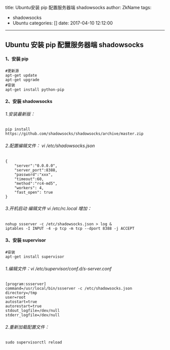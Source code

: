 title: Ubuntu安装 pip 配置服务器端 shadowsocks
author: ZkName
tags:
  - shadowsocks
  - Ubuntu
categories: []
date: 2017-04-10 12:12:00
---
## Ubuntu 安装 pip 配置服务器端 shadowsocks

#### 1、安装 pip
```shell
#更新源
apt-get update
apt-get upgrade
#安装
apt-get install python-pip
```
#### 2、安装 shadowsocks

###### 1.安装最新版：
```shell
pip install https://github.com/shadowsocks/shadowsocks/archive/master.zip
```
###### 2.配置编辑文件： vi /etc/shadowsocks.json
```shell
{
    "server":"0.0.0.0",
    "server_port":8388,
    "password":"xxx",
    "timeout":60,
    "method":"rc4-md5",
    "workers": 4,
    "fast_open": true
}
```
###### 3.开机启动 编辑文件 vi /etc/rc.local 增加：
```shell
nohup ssserver -c /etc/shadowsocks.json > log &
iptables -I INPUT -4 -p tcp -m tcp --dport 8388 -j ACCEPT
```
#### 3、安装 supervisor 
```shell
#安装
apt-get install supervisor
```
###### 1.编辑文件：vi /etc/supervisor/conf.d/s-server.conf
```shell
[program:ssserver]
command=/usr/local/bin/ssserver -c /etc/shadowsocks.json
directory=/tmp
user=root
autostart=true
autorestart=true
stdout_logfile=/dev/null
stderr_logfile=/dev/null
```
###### 2.重新加载配置文件：
```shell
sudo supervisorctl reload
```